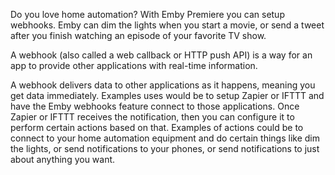 Do you love home automation? With Emby Premiere you can setup webhooks. Emby can dim the lights when you start a movie, or send a tweet after you finish watching an episode of your favorite TV show.

A webhook (also called a web callback or HTTP push API) is a way for an app to provide other applications with real-time information. 

A webhook delivers data to other applications as it happens, meaning you get data immediately. Examples uses would be to setup Zapier or IFTTT and have the Emby webhooks feature connect to those applications. Once Zapier or IFTTT receives the notification, then you can configure it to perform certain actions based on that. Examples of actions could be to connect to your home automation equipment and do certain things like dim the lights, or send notifications to your phones, or send notifications to just about anything you want.